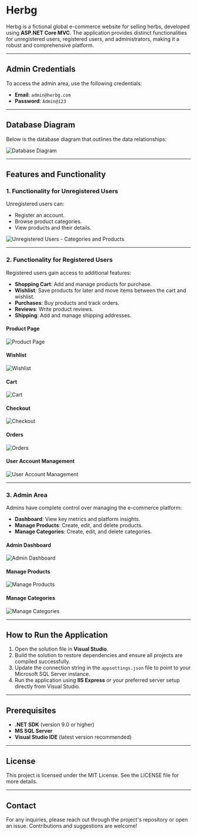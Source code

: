 # Herbg

Herbg is a fictional global e-commerce website for selling herbs, developed using **ASP.NET Core MVC**. The application provides distinct functionalities for unregistered users, registered users, and administrators, making it a robust and comprehensive platform.

---

## Admin Credentials

To access the admin area, use the following credentials:

- **Email**: `admin@herbg.com`
- **Password**: `Admin@123`

---

## Database Diagram

Below is the database diagram that outlines the data relationships:

![Database Diagram](https://github.com/user-attachments/assets/d5c070cf-3d72-4529-8d4d-bfc6e3f0d6f2)

---

## Features and Functionality

### 1. Functionality for Unregistered Users

Unregistered users can:
- Register an account.
- Browse product categories.
- View products and their details.

![Unregistered Users - Categories and Products](https://github.com/user-attachments/assets/c28d3fa3-aa98-4533-a9d5-6ddba5885453)

---

### 2. Functionality for Registered Users

Registered users gain access to additional features:
- **Shopping Cart**: Add and manage products for purchase.
- **Wishlist**: Save products for later and move items between the cart and wishlist.
- **Purchases**: Buy products and track orders.
- **Reviews**: Write product reviews.
- **Shipping**: Add and manage shipping addresses.

#### Product Page

![Product Page](https://github.com/user-attachments/assets/0ad7b456-51a5-416f-84bf-ffe0ec0cae4f)

#### Wishlist

![Wishlist](https://github.com/user-attachments/assets/79bab724-ba85-4cd0-bd52-d4050a0cd3ee)

#### Cart

![Cart](https://github.com/user-attachments/assets/59509e75-ba3c-464b-a4e3-02822a88db69)

#### Checkout

![Checkout](https://github.com/user-attachments/assets/d40884d0-e4af-45f9-ad00-9531aafbb2c7)

#### Orders

![Orders](https://github.com/user-attachments/assets/7f5f7f92-72ed-446d-ac8e-9e65e904080f)

#### User Account Management

![User Account Management](https://github.com/user-attachments/assets/c449b44e-7dcd-4db5-af56-dede3e31d32c)

---

### 3. Admin Area

Admins have complete control over managing the e-commerce platform:

- **Dashboard**: View key metrics and platform insights.
- **Manage Products**: Create, edit, and delete products.
- **Manage Categories**: Create, edit, and delete categories.

#### Admin Dashboard

![Admin Dashboard](https://github.com/user-attachments/assets/05d9fdf2-fbd9-4474-ba7e-5d8927471cf8)

#### Manage Products

![Manage Products](https://github.com/user-attachments/assets/c5a67100-7d54-42ad-8424-2fdb8749088f)

#### Manage Categories

![Manage Categories](https://github.com/user-attachments/assets/d7c7da5a-6e06-449b-8723-52ab1a2e7204)

---

## How to Run the Application

1. Open the solution file in **Visual Studio**.
2. Build the solution to restore dependencies and ensure all projects are compiled successfully.
3. Update the connection string in the `appsettings.json` file to point to your Microsoft SQL Server instance.
4. Run the application using **IIS Express** or your preferred server setup directly from Visual Studio.

---

## Prerequisites

- **.NET SDK** (version 9.0 or higher)
- **MS SQL Server**
- **Visual Studio IDE** (latest version recommended)

---

## License

This project is licensed under the MIT License. See the LICENSE file for more details.

---

## Contact

For any inquiries, please reach out through the project's repository or open an issue. Contributions and suggestions are welcome!

